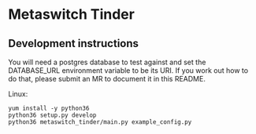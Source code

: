 # Metaswitch Tinder

## Development instructions

You will need a postgres database to test against and set the DATABASE_URL environment variable to be its URI.
If you work out how to do that, please submit an MR to document it in this README.

Linux:
```
yum install -y python36
python36 setup.py develop
python36 metaswitch_tinder/main.py example_config.py
```
